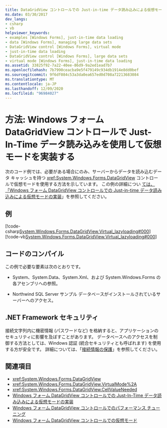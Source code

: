 ```yaml
---
title: DataGridView コントロールでの Just-in-time データ読み込みによる仮想モードの実装
ms.date: 03/30/2017
dev_langs:
- csharp
- vb
helpviewer_keywords:
- examples [Windows Forms], just-in-time data loading
- data [Windows Forms], managing large data sets
- DataGridView control [Windows Forms], virtual mode
- just-in-time data loading
- DataGridView control [Windows Forms], large data sets
- virtual mode [Windows Forms], just-in-time data loading
ms.assetid: 33825f92-7a22-40ee-86d9-9a2ed1ead7b7
ms.openlocfilehash: 7b7990ceacba9e5f479149c934db1914e8dd0bef
ms.sourcegitcommit: 9f6df084c53a3da0ea657ed0d708a72213683084
ms.translationtype: MT
ms.contentlocale: ja-JP
ms.lasthandoff: 12/09/2020
ms.locfileid: "96984027"
---
```

# <a name="how-to-implement-virtual-mode-with-just-in-time-data-loading-in-the-windows-forms-datagridview-control"></a>方法: Windows フォーム DataGridView コントロールで Just-In-Time データ読み込みを使用して仮想モードを実装する

次のコード例では、必要がある場合にのみ、サーバーからデータを読み込むデータ キャッシュを持つ <xref:System.Windows.Forms.DataGridView> コントロールで仮想モードを使用する方法を示しています。 この例の詳細につい [ては、「Windows フォーム DataGridView コントロールでの Just-in-time データ読み込みによる仮想モードの実装](implementing-virtual-mode-jit-data-loading-in-the-datagrid.md)」を参照してください。  
  
## <a name="example"></a>例  

 [!code-csharp[System.Windows.Forms.DataGridView.Virtual_lazyloading#000](~/samples/snippets/csharp/VS_Snippets_Winforms/System.Windows.Forms.DataGridView.Virtual_lazyloading/CS/lazyloading.cs#000)]
 [!code-vb[System.Windows.Forms.DataGridView.Virtual_lazyloading#000](~/samples/snippets/visualbasic/VS_Snippets_Winforms/System.Windows.Forms.DataGridView.Virtual_lazyloading/VB/lazyloading.vb#000)]  
  
## <a name="compiling-the-code"></a>コードのコンパイル  

 この例で必要な要素は次のとおりです。  
  
- System、System.Data、System.Xml、および System.Windows.Forms の各アセンブリへの参照。  
  
- Northwind SQL Server サンプル データベースがインストールされているサーバーへのアクセス。  
  
## <a name="net-framework-security"></a>.NET Framework セキュリティ  

 接続文字列内に機密情報 (パスワードなど) を格納すると、アプリケーションのセキュリティに影響を及ぼすことがあります。 データベースへのアクセスを制御する方法としては、Windows 認証 (統合セキュリティとも呼ばれます) を使用する方が安全です。 詳細については、「[接続情報の保護](/dotnet/framework/data/adonet/protecting-connection-information)」を参照してください。  
  
## <a name="see-also"></a>関連項目

- <xref:System.Windows.Forms.DataGridView>
- <xref:System.Windows.Forms.DataGridView.VirtualMode%2A>
- <xref:System.Windows.Forms.DataGridView.CellValueNeeded>
- [Windows フォーム DataGridView コントロールでの Just-In-Time データ読み込みによる仮想モードの実装](implementing-virtual-mode-jit-data-loading-in-the-datagrid.md)
- [Windows フォーム DataGridView コントロールでのパフォーマンス チューニング](performance-tuning-in-the-windows-forms-datagridview-control.md)
- [Windows フォーム DataGridView コントロールでの仮想モード](virtual-mode-in-the-windows-forms-datagridview-control.md)
